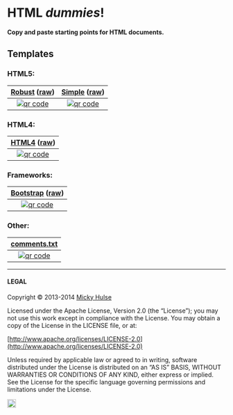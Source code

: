 # HTML _dummies_!

**Copy and paste starting points for HTML documents.**

## Templates

### HTML5:

[Robust](http://mhulse.github.io/html-dummies/html5/robust.html) ([raw](https://raw.github.com/mhulse/html-dummies/gh-pages/html5/robust.html)) | [Simple](http://mhulse.github.io/html-dummies/html5/simple.html) ([raw](https://raw.github.com/mhulse/html-dummies/gh-pages/html5/simple.html))
:-: | :-:
[![qr code](http://chart.apis.google.com/chart?cht=qr&chl=http://mhulse.github.io/html-dummies/html5/index.html&chs=200x200)](http://mhulse.github.io/html-dummies/html5/) | [![qr code](http://chart.apis.google.com/chart?cht=qr&chl=http://mhulse.github.io/html-dummies/html5/simple.html&chs=200x200)](http://mhulse.github.io/html-dummies/html5/simple.html)

### HTML4:

| [HTML4](http://mhulse.github.io/html-dummies/html4/) ([raw](https://raw.github.com/mhulse/html-dummies/gh-pages/html4/index.html)) |
| :-: |
| [![qr code](http://chart.apis.google.com/chart?cht=qr&chl=http://mhulse.github.io/html-dummies/html4/index.html&chs=200x200)](http://mhulse.github.io/html-dummies/html4/) |

### Frameworks:

| [Bootstrap](http://mhulse.github.io/html-dummies/html5/bootstrap.html) ([raw](https://raw.github.com/mhulse/html-dummies/gh-pages/html5/bootstrap.html)) |
| :-: |
| [![qr code](http://chart.apis.google.com/chart?cht=qr&chl=http://mhulse.github.io/html-dummies/html5/bootstrap.html&chs=200x200)](http://mhulse.github.io/html-dummies/html5/bootstrap.html) |

### Other:

| [comments.txt](http://mhulse.github.io/html-dummies/other/comments.txt) |
| :-: |
| [![qr code](http://chart.apis.google.com/chart?cht=qr&chl=http://mhulse.github.io/html-dummies/other/comments.txt&chs=200x200)](http://mhulse.github.io/html-dummies/other/comments.txt) |

---

#### LEGAL

Copyright © 2013-2014 [Micky Hulse](http://mky.io)

Licensed under the Apache License, Version 2.0 (the “License”); you may not use this work except in compliance with the License. You may obtain a copy of the License in the LICENSE file, or at:

[http://www.apache.org/licenses/LICENSE-2.0](http://www.apache.org/licenses/LICENSE-2.0)

Unless required by applicable law or agreed to in writing, software distributed under the License is distributed on an “AS IS” BASIS, WITHOUT WARRANTIES OR CONDITIONS OF ANY KIND, either express or implied. See the License for the specific language governing permissions and limitations under the License.

<img width="20" height="20" align="absmiddle" src="https://github.global.ssl.fastly.net/images/icons/emoji/octocat.png" alt=":octocat:" title=":octocat:" class="emoji">
